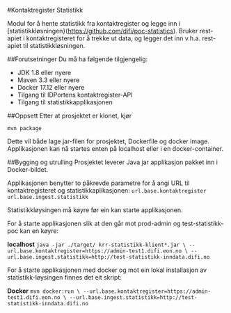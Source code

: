 #Kontaktregister Statistikk

Modul for å hente statistikk fra kontaktregister og legge inn i [statistikkløsningen}(https://github.com/difi/poc-statistics).
Bruker rest-apiet i kontaktregisteret for å trekke ut data, og legger det inn v.h.a. rest-apiet til statistikkløsningen.

##Forutsetninger
Du må ha følgende tilgjengelig:
* JDK 1.8 eller nyere
* Maven 3.3 eller nyere
* Docker 17.12 eller nyere
* Tilgang til IDPortens kontaktregister-API
* Tilgang til statistikkapplikasjonen

##Oppsett
Etter at prosjektet er klonet, kjør

`mvn package`

Dette vil både lage jar-filen for prosjektet, Dockerfile og docker image.
Applikasjonen kan nå startes enten på localhost eller i en docker-container.

##Bygging og utrulling
Prosjektet leverer Java jar applikasjon pakket inn i Docker-bildet.

Applikasjonen benytter to påkrevde parametre for å angi URL til kontaktregisteret og statistikkaplikasjonen:
`url.base.kontaktregister`
`url.base.ingest.statistikk`

Statistikkløysingen må køyre før ein kan starte applikasjonen.

For å starte applikasjonen slik at den går mot prod-admin og test-statistikk-poc kan en køyre:

**localhost**
`java -jar ./target/ krr-statistikk-klient*.jar \
  --url.base.kontaktregister=https://admin-test1.difi.eon.no \
  --url.base.ingest.statistikk=http://test-statistikk-inndata.difi.no`

For å starte applikasjonen med docker og mot ein lokal installasjon av statistikk-løysingen finnes det eit skript:

**Docker**
`mvn docker:run \
  --url.base.kontaktregister=https://admin-test1.difi.eon.no \
  --url.base.ingest.statistikk=http://test-statistikk-inndata.difi.no`
